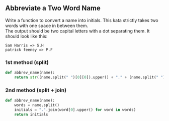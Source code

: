 ## Abbreviate a Two Word Name

Write a function to convert a name into initials. This kata strictly takes two words with one space in between them.  
The output should be two capital letters with a dot separating them.
It should look like this:

```
Sam Harris => S.H
patrick feeney => P.F
```
### 1st method (split)
```python
def abbrev_name(name):
    return str((name.split(" ")[0][0]).upper() + "." + (name.split(" ")[1][0]).upper())
```
### 2nd method (split + join)
```python
def abbrev_name(name):
    words = name.split()
    initials = ".".join(word[0].upper() for word in words)
    return initials
```
